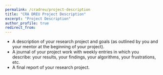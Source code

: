 ```yaml
---
permalink: /cradreu/project-description
title: "CRA DREU Project Description"
excerpt: "Project Description"
author_profile: true
redirect_from: 
---
```


* A description of your research project and goals (as outlined by you and your mentor at the beginning of your project).
* A journal of your project work with weekly entries in which you  describe: your results, your findings, your algorithms, your  frustrations, etc.
* A final report of your research project.

